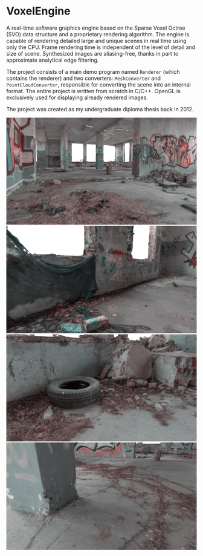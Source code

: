 # VoxelEngine

A real-time software graphics engine based on the Sparse Voxel Octree (SVO) data structure and a proprietary rendering algorithm. The engine is capable of rendering detailed large and unique scenes in real time using only the CPU. Frame rendering time is independent of the level of detail and size of scene. Synthesized images are aliasing-free, thanks in part to approximate analytical edge filtering.

The project consists of a main demo program named `Renderer` (which contains the renderer) and two converters: `MeshConverter` and `PointCloudConverter`, responsible for converting the scene into an internal format. The entire project is written from scratch in C/C++. OpenGL is exclusively used for displaying already rendered images.

The project was created as my undergraduate diploma thesis back in 2012.

![VoxelEngine](images/1.png)
![VoxelEngine](images/2.png)
![VoxelEngine](images/3.png)
![VoxelEngine](images/4.png)
